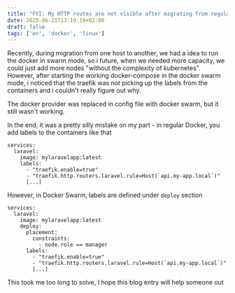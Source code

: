 ```yaml
---
title: "FYI: My HTTP routes are not visible after migrating from regular docker to docker swarm!!"
date: 2025-06-21T13:19:19+02:00
draft: false
tags: ['en', 'docker', 'linux']
---
```


Recently, during migration from one host to another, we had a idea to run the docker in swarm mode, so i future, when we needed more capacity, we could just add more nodes "without the complexity of kubernetes". However, after starting the working docker-compose in the docker swarm mode, i noticed that the traefik was not picking up the labels from the containers and i couldn't really figure out why.

The docker provider was replaced in config file with docker swarm, but it still wasn't working.

In the end, it was a pretty silly mistake on my part - in regular Docker, you add labels to the containers like that

```
services:
  laravel:
    image: mylaravelapp:latest
    labels:
      - "traefik.enable=true"
      - "traefik.http.routers.laravel.rule=Host(`api.my-app.local`)"
      [...]
```

However, in Docker Swarm, labels are defined under `deploy` section
```
services:
  laravel:
    image: mylaravelapp:latest
    deploy:
      placement:
        constraints:
          - node.role == manager
      labels:
        - "traefik.enable=true"
        - "traefik.http.routers.laravel.rule=Host(`api.my-app.local`)"
        [...]
```

This took me too long to solve, I hope this blog entry will help someone out
